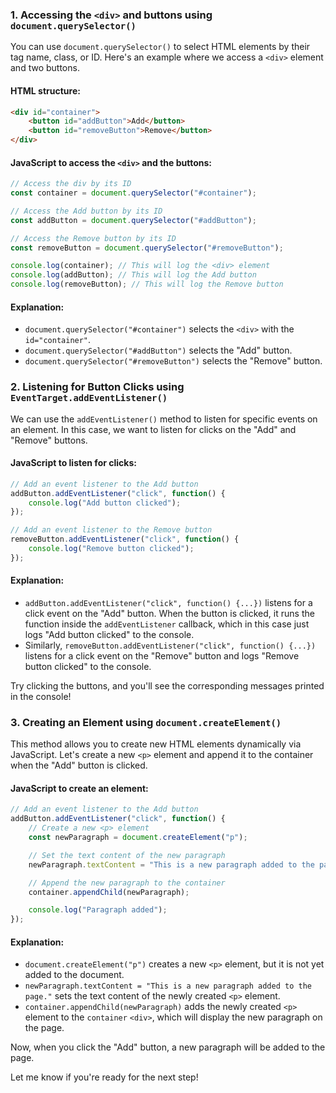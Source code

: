 

### 1. Accessing the `<div>` and buttons using `document.querySelector()`

You can use `document.querySelector()` to select HTML elements by their tag name, class, or ID. Here's an example where we access a `<div>` element and two buttons.

#### HTML structure:
```html
<div id="container">
    <button id="addButton">Add</button>
    <button id="removeButton">Remove</button>
</div>
```

#### JavaScript to access the `<div>` and the buttons:
```javascript
// Access the div by its ID
const container = document.querySelector("#container");

// Access the Add button by its ID
const addButton = document.querySelector("#addButton");

// Access the Remove button by its ID
const removeButton = document.querySelector("#removeButton");

console.log(container); // This will log the <div> element
console.log(addButton); // This will log the Add button
console.log(removeButton); // This will log the Remove button
```

#### Explanation:
- `document.querySelector("#container")` selects the `<div>` with the `id="container"`.
- `document.querySelector("#addButton")` selects the "Add" button.
- `document.querySelector("#removeButton")` selects the "Remove" button.



### 2. Listening for Button Clicks using `EventTarget.addEventListener()`

We can use the `addEventListener()` method to listen for specific events on an element. In this case, we want to listen for clicks on the "Add" and "Remove" buttons.

#### JavaScript to listen for clicks:
```javascript
// Add an event listener to the Add button
addButton.addEventListener("click", function() {
    console.log("Add button clicked");
});

// Add an event listener to the Remove button
removeButton.addEventListener("click", function() {
    console.log("Remove button clicked");
});
```

#### Explanation:
- `addButton.addEventListener("click", function() {...})` listens for a click event on the "Add" button. When the button is clicked, it runs the function inside the `addEventListener` callback, which in this case just logs "Add button clicked" to the console.
- Similarly, `removeButton.addEventListener("click", function() {...})` listens for a click event on the "Remove" button and logs "Remove button clicked" to the console.

Try clicking the buttons, and you'll see the corresponding messages printed in the console!


### 3. Creating an Element using `document.createElement()`

This method allows you to create new HTML elements dynamically via JavaScript. Let's create a new `<p>` element and append it to the container when the "Add" button is clicked.

#### JavaScript to create an element:
```javascript
// Add an event listener to the Add button
addButton.addEventListener("click", function() {
    // Create a new <p> element
    const newParagraph = document.createElement("p");

    // Set the text content of the new paragraph
    newParagraph.textContent = "This is a new paragraph added to the page.";

    // Append the new paragraph to the container
    container.appendChild(newParagraph);

    console.log("Paragraph added");
});
```

#### Explanation:
- `document.createElement("p")` creates a new `<p>` element, but it is not yet added to the document.
- `newParagraph.textContent = "This is a new paragraph added to the page."` sets the text content of the newly created `<p>` element.
- `container.appendChild(newParagraph)` adds the newly created `<p>` element to the `container` `<div>`, which will display the new paragraph on the page.

Now, when you click the "Add" button, a new paragraph will be added to the page.

Let me know if you're ready for the next step!
